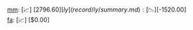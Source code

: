[mm](record/mm/summary.md): [📈] [$2796.60]  
[ly](record/ly/summary.md): [📉] [$-1520.00]  
[fa](record/fa/summary.md): [📈] [$0.00]  
